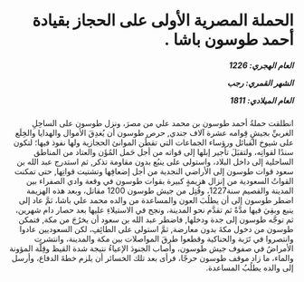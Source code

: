 <h1 dir="rtl">الحملة المصرية الأولى على الحجاز بقيادة أحمد طوسون باشا .</h1>

<h5 dir="rtl">العام الهجري:  1226

الشهر القمري: رجب

العام الميلادي: 1811</h5>

<p dir="rtl">انطلقت حملةُ أحمد طوسون بن محمد علي من مصرَ، ونزل طوسون على الساحِلِ الغربيِّ بجيشٍ قِوامه عشرة آلاف جندي, حرص طوسون أن يُغدِقَ الأموال والهدايا والخِلَع على شيوخ القبائل ورؤساء الجماعات التي تقطُن الموانئ الحجازية ولها نفوذ فيها؛ لتكون سندًا لقواتِه، ولتقبَلَ تأجير إبلها إلى قواته من أجل حَمل المُؤَن والعتاد من المناطق الساحلية إلى داخل البلاد، واستولى على ينبُع بدون مقاومة تذكر, ثم استدرج عبد الله بن سعود قوات طوسون إلى الأراضي النجدية من أجل إضعافِها وتشتيت قواتِها, حتى تمكنت القواتُ السعودية من إنزال هزيمةٍ كبيرة بقوات طوسون في وقعة وادي الصفراء بين المدينة والقصيم سنة1227، وقُتِل من جيش طوسون 1200 مقاتل، وبعد هذه الهزيمة اضطر طوسون إلى أن يطلُبَ العون والمساعدة من والده محمد علي باشا، ثمَّ عاد إلى ينبع وبقِيَ فيها مدَّةً ثم تقدَّم نحو المدينة، ونجح في الاستيلاءِ عليها بعد حصار دام شهرين، ثم توجَّه طوسون إلى جدة ودخلها, فاضطر عبد الله بن سعود أن يخرُجَ من مكة, فتمكن طوسون من دخول مكةَ بدون معارضة, ثمَّ استولى على الطائِفِ، لكن السعوديين عادوا وانتصروا في تَرَبة والحناكية وقطعوا طرقَ المواصلات بين مكة والمدينة، وانتشرت الأمراضُ في صفوف جيش طوسون، وأصاب الجنودَ الإعياءُ نتيجة شدة القيظ وقِلَّة المؤونة والماء، ما زاد موقف طوسون حرجًا، فرأى بعد تلك الخسائر أن يلزم خطةَ الدفاع، وأرسل إلى والده يطلُبُ المساعدة.</p></br>
